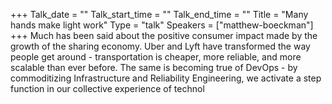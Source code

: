 +++
Talk_date = ""
Talk_start_time = ""
Talk_end_time = ""
Title = "Many hands make light work"
Type = "talk"
Speakers = ["matthew-boeckman"]
+++
Much has been said about the positive consumer impact made by the growth of the sharing economy. Uber and Lyft have transformed the way people get around - transportation is cheaper, more reliable, and more scalable than ever before. The same is becoming true of DevOps - by commoditizing Infrastructure and Reliability Engineering, we activate a step function in our collective experience of technol

